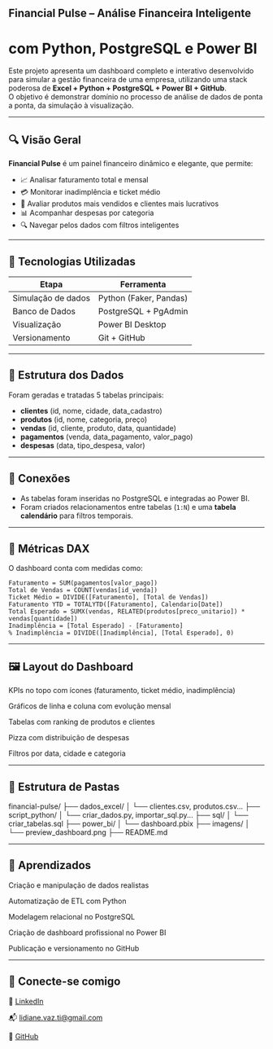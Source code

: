 ## Financial Pulse – Análise Financeira Inteligente 
# com Python, PostgreSQL e Power BI

Este projeto apresenta um dashboard completo e interativo desenvolvido para simular a gestão financeira de uma empresa, utilizando uma stack poderosa de **Excel + Python + PostgreSQL + Power BI + GitHub**.  
O objetivo é demonstrar domínio no processo de análise de dados de ponta a ponta, da simulação à visualização.

---

## 🔍 Visão Geral

**Financial Pulse** é um painel financeiro dinâmico e elegante, que permite:

- 📈 Analisar faturamento total e mensal  
- 💳 Monitorar inadimplência e ticket médio  
- 🛒 Avaliar produtos mais vendidos e clientes mais lucrativos  
- 📊 Acompanhar despesas por categoria  
- 🔍 Navegar pelos dados com filtros inteligentes  

---

## 🚀 Tecnologias Utilizadas

| Etapa                 | Ferramenta               |
|-----------------------|--------------------------|
| Simulação de dados    | Python (Faker, Pandas)   |
| Banco de Dados        | PostgreSQL + PgAdmin     |
| Visualização          | Power BI Desktop         |
| Versionamento         | Git + GitHub             |

---

## 🧩 Estrutura dos Dados

Foram geradas e tratadas 5 tabelas principais:

- **clientes** (id, nome, cidade, data_cadastro)  
- **produtos** (id, nome, categoria, preço)  
- **vendas** (id, cliente, produto, data, quantidade)  
- **pagamentos** (venda, data_pagamento, valor_pago)  
- **despesas** (data, tipo_despesa, valor)  

---

## 🔗 Conexões

- As tabelas foram inseridas no PostgreSQL e integradas ao Power BI.
- Foram criados relacionamentos entre tabelas (`1:N`) e uma **tabela calendário** para filtros temporais.

---

## 📐 Métricas DAX

O dashboard conta com medidas como:

```DAX
Faturamento = SUM(pagamentos[valor_pago])
Total de Vendas = COUNT(vendas[id_venda])
Ticket Médio = DIVIDE([Faturamento], [Total de Vendas])
Faturamento YTD = TOTALYTD([Faturamento], Calendario[Date])
Total Esperado = SUMX(vendas, RELATED(produtos[preco_unitario]) * vendas[quantidade])
Inadimplência = [Total Esperado] - [Faturamento]
% Inadimplência = DIVIDE([Inadimplência], [Total Esperado], 0)
```

---

## 🖼️ Layout do Dashboard


KPIs no topo com ícones (faturamento, ticket médio, inadimplência)

Gráficos de linha e coluna com evolução mensal

Tabelas com ranking de produtos e clientes

Pizza com distribuição de despesas

Filtros por data, cidade e categoria

---

## 📁 Estrutura de Pastas

financial-pulse/
├── dados_excel/
│   └── clientes.csv, produtos.csv...
├── script_python/
│   └── criar_dados.py, importar_sql.py...
├── sql/
│   └── criar_tabelas.sql
├── power_bi/
│   └── dashboard.pbix
├── imagens/
│   └── preview_dashboard.png
├── README.md

---

## 📘 Aprendizados
Criação e manipulação de dados realistas

Automatização de ETL com Python

Modelagem relacional no PostgreSQL

Criação de dashboard profissional no Power BI

Publicação e versionamento no GitHub

---

## 🤝 Conecte-se comigo

🔗 [LinkedIn](https://www.linkedin.com/in/lidiane-vaz)  

📬 [lidiane.vaz.ti@gmail.com](mailto:lidiane.vaz.ti@gmail.com) 

🐙 [GitHub](https://github.com/vazlidiane)
